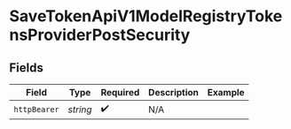 # SaveTokenApiV1ModelRegistryTokensProviderPostSecurity


## Fields

| Field              | Type               | Required           | Description        | Example            |
| ------------------ | ------------------ | ------------------ | ------------------ | ------------------ |
| `httpBearer`       | *string*           | :heavy_check_mark: | N/A                |                    |